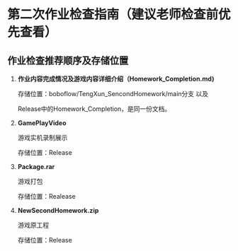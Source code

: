 # 第二次作业检查指南（建议老师检查前优先查看）

## 作业检查推荐顺序及存储位置

1. **作业内容完成情况及游戏内容详细介绍（Homework_Completion.md)**

   存储位置：boboflow/TengXun_SencondHomework/main分支 以及 

   Release中的Homework_Completion，是同一份文档。

2. **GamePlayVideo**

   游戏实机录制展示

   存储位置：Release

3. **Package.rar**

   游戏打包

   存储位置：Realease

4. **NewSecondHomework.zip**

   游戏原工程

   存储位置：Release

